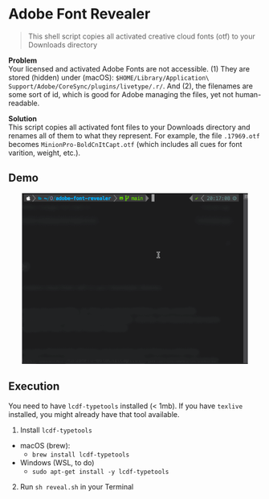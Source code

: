 # Adobe Font Revealer

> This shell script copies all activated creative cloud fonts (otf) to your Downloads directory

**Problem**  
Your licensed and activated Adobe Fonts are not accessible. (1) They are stored (hidden) under (macOS): `$HOME/Library/Application\ Support/Adobe/CoreSync/plugins/livetype/.r/`. And (2), the filenames are some sort of id, which is good for Adobe managing the files, yet not human-readable.

**Solution**  
This script copies all activated font files to your Downloads directory and renames all of them to what they represent.
For example, the file `.17969.otf` becomes `MinionPro-BoldCnItCapt.otf` (which includes all cues for font varition, weight, etc.).

## Demo
<p align="center">
  <img src="adobe-font-revealer.gif" width="450" />
</p>

## Execution
You need to have `lcdf-typetools` installed (< 1mb). If you have `texlive` installed, you might already have that tool available.

1. Install `lcdf-typetools`
- macOS (brew):
  - `brew install lcdf-typetools`
- Windows (WSL, to do)
  - `sudo apt-get install -y lcdf-typetools`

2. Run `sh reveal.sh` in your Terminal

